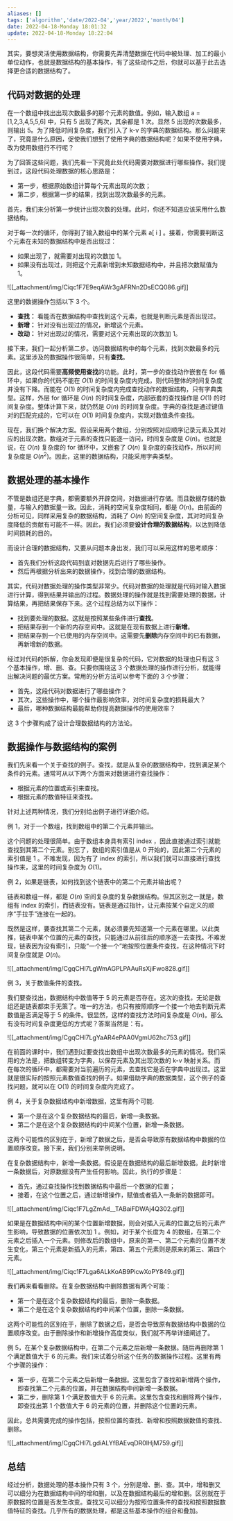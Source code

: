 ```yaml
---
aliases: []
tags: ['algorithm','date/2022-04','year/2022','month/04']
date: 2022-04-18-Monday 18:01:32
update: 2022-04-18-Monday 18:22:04
---
```


其实，要想灵活使用数据结构，你需要先弄清楚数据在代码中被处理、加工的最小单位动作，也就是数据结构的基本操作，有了这些动作之后，你就可以基于此去选择更合适的数据结构了。

## 代码对数据的处理

在一个数组中找出出现次数最多的那个元素的数值。例如，输入数组 a = \[1,2,3,4,5,5,6\] 中，只有 5 出现了两次，其余都是 1 次。显然 5 出现的次数最多，则输出 5。为了降低时间复杂度，我们引入了 k-v 的字典的数据结构。那么问题来了，究竟是什么原因，促使我们想到了使用字典的数据结构呢？如果不使用字典，改为使用数组行不行呢？

为了回答这些问题，我们先看一下究竟此处代码需要对数据进行哪些操作。我们提到过，这段代码处理数据的核心思路是：

- 第一步，根据原始数组计算每个元素出现的次数；
- 第二步，根据第一步的结果，找到出现次数最多的元素。

首先，我们来分析第一步统计出现次数的处理。此时，你还不知道应该采用什么数据结构。

对于每一次的循环，你得到了输入数组中的某个元素 a\[ i \] 。接着，你需要判断这个元素在未知的数据结构中是否出现过：

- 如果出现了，就需要对出现的次数加 1。
- 如果没有出现过，则把这个元素新增到未知数据结构中，并且把次数赋值为 1。

![[_attachment/img/Ciqc1F7E9eqAWr3gAFRNn2DsECQ086.gif]]

这里的数据操作包括以下 3 个。

- **查找：** 看能否在数据结构中查找到这个元素，也就是判断元素是否出现过。
- **新增：** 针对没有出现过的情况，新增这个元素。
- **改动：** 针对出现过的情况，需要对这个元素出现的次数加 1。

接下来，我们一起分析第二步。访问数据结构中的每个元素，找到次数最多的元素。这里涉及的数据操作很简单，只有**查找**。

因此，这段代码需要**高频使用查找**的功能。此时，第一步的查找动作嵌套在 for 循环中，如果你的代码不能在 $O(1)$ 的时间复杂度内完成，则代码整体的时间复杂度并没有下降。而能在 $O(1)$ 的时间复杂度内完成查找动作的数据结构，只有字典类型。这样，外层 for 循环是 $O(n)$ 的时间复杂度，内部嵌套的查找操作是 $O(1)$ 的时间复杂度。整体计算下来，就仍然是 $O(n)$ 的时间复杂度。字典的查找是通过键值对的匹配完成的，它可以在 $O(1)$ 时间复杂度内，实现对数值条件查找。

现在，我们换个解决方案。假设采用两个数组，分别按照对应顺序记录元素及其对应的出现次数。数组对于元素的查找只能逐一访问，时间复杂度是 $O(n)$。也就是说，在 $O(n)$ 复杂度的 for 循环中，又嵌套了 $O(n)$ 复杂度的查找动作，所以时间复杂度是 $O(n^2)$。因此，这里的数据结构，只能采用字典类型。

## 数据处理的基本操作

不管是数组还是字典，都需要额外开辟空间，对数据进行存储。而且数据存储的数量，与输入的数据量一致。因此，消耗的空间复杂度相同，都是 $O(n)$。由前面的分析可见，同样采用复杂的数据结构，消耗了 $O(n)$ 的空间复杂度，其对时间复杂度降低的贡献有可能不一样。因此，我们必须要**设计合理的数据结构**，以达到降低时间损耗的目的。

而设计合理的数据结构，又要从问题本身出发，我们可以采用这样的思考顺序：

- 首先我们分析这段代码到底对数据先后进行了哪些操作。
- 然后再根据分析出来的数据操作，找到合理的数据结构。

其实，代码对数据处理的操作类型非常少。代码对数据的处理就是代码对输入数据进行计算，得到结果并输出的过程。数据处理的操作就是找到需要处理的数据，计算结果，再把结果保存下来。这个过程总结为以下操作：

- 找到要处理的数据。这就是按照某些条件进行**查找**。
- 把结果存到一个新的内存空间中。这就是在现有数据上进行**新增**。
- 把结果存到一个已使用的内存空间中。这需要先**删除**内存空间中的已有数据，再新增新的数据。

经过对代码的拆解，你会发现即便是很复杂的代码，它对数据的处理也只有这 3 个基本操作，增、删、查。只要你围绕这 3 个数据处理的操作进行分析，就能得出解决问题的最优方案。常用的分析方法可以参考下面的 3 个步骤：

- 首先，这段代码对数据进行了哪些操作？
- 其次，这些操作中，哪个操作最影响效率，对时间复杂度的损耗最大？
- 最后，哪种数据结构最能帮助你提高数据操作的使用效率？

这 3 个步骤构成了设计合理数据结构的方法论。

## 数据操作与数据结构的案例

我们先来看一个关于查找的例子。查找，就是从复杂的数据结构中，找到满足某个条件的元素。通常可从以下两个方面来对数据进行查找操作：

- 根据元素的位置或索引来查找。
- 根据元素的数值特征来查找。

针对上述两种情况，我们分别给出例子进行详细介绍。

例 1，对于一个数组，找到数组中的第二个元素并输出。

这个问题的处理很简单。由于数组本身具有索引 index ，因此直接通过索引就能查找到其第二个元素。别忘了，数组的索引值是从 0 开始的，因此第二个元素的索引值是 1 。不难发现，因为有了 index 的索引，所以我们就可以直接进行查找操作来，这里的时间复杂度为 $O(1)$。

例 2，如果是链表，如何找到这个链表中的第二个元素并输出呢？

链表和数组一样，都是 $O(n)$ 空间复杂度的复杂数据结构。但其区别之一就是，数组有 index 的索引，而链表没有。链表是通过指针，让元素按某个自定义的顺序“手拉手”连接在一起的。

既然是这样，要查找其第二个元素，就必须要先知道第一个元素在哪里。以此类推，链表中某个位置的元素的查找，只能通过从前往后的顺序逐一去查找。不难发现，链表因为没有索引，只能“一个接一个”地按照位置条件查找，在这种情况下时间复杂度就是 $O (n)$。

![[_attachment/img/CgqCHl7LgWmAGPLPAAuRsXjiFwo828.gif]]

例 3，关于数值条件的查找。

我们要查找出，数据结构中数值等于 5 的元素是否存在。这次的查找，无论是数组还是链表都束手无策了。唯一的方法，也只有按照顺序一个接一个地去判断元素数值是否满足等于 5 的条件。很显然，这样的查找方法时间复杂度是 $O(n)$。那么有没有时间复杂度更低的方式呢？答案当然是：有。

![[_attachment/img/CgqCHl7LgYaAR4ePAA0VgmU62hc753.gif]]

在前面的课时中，我们遇到过要查找出数组中出现次数最多的元素的情况。我们采用的方法是，把数组转变为字典，以保存元素及其出现次数的 k-v 映射关系。而在每次的循环中，都需要对当前遍历的元素，去查找它是否在字典中出现过。这里就是很实际的按照元素数值查找的例子。如果借助字典的数据类型，这个例子的查找问题，就可以在 O(1) 的时间复杂度内完成了。

例 4，关于复杂数据结构中新增数据，这里有两个可能.

- 第一个是在这个复杂数据结构的最后，新增一条数据。
- 第二个是在这个复杂数据结构的中间某个位置，新增一条数据。

这两个可能性的区别在于，新增了数据之后，是否会导致原有数据结构中数据的位置顺序改变。接下来，我们分别来举例说明。

在复杂数据结构中，新增一条数据。假设是在数据结构的最后新增数据。此时新增一条数据后，对原数据没有产生任何影响。因此，执行的步骤是：

- 首先，通过查找操作找到数据结构中最后一个数据的位置；
- 接着，在这个位置之后，通过新增操作，赋值或者插入一条新的数据即可。

![[_attachment/img/Ciqc1F7LgZmAd__TABaiFDWAj4Q302.gif]]

如果是在数据结构中间的某个位置新增数据，则会对插入元素的位置之后的元素产生影响，导致数据的位置依次加 1 。例如，对于某个长度为 4 的数组，在第二个元素之后插入一个元素。则修改后的数组中，原来的第一、第二个元素的位置不发生变化，第三个元素是新插入的元素，第四、第五个元素则是原来的第三、第四个元素。

![[_attachment/img/Ciqc1F7Lga6ALkKoAB9PicwXoPY849.gif]]

我们再来看看删除。在复杂数据结构中删除数据有两个可能：

- 第一个是在这个复杂数据结构的最后，删除一条数据。
- 第二个是在这个复杂数据结构的中间某个位置，删除一条数据。

这两个可能性的区别在于，删除了数据之后，是否会导致原有数据结构中数据的位置顺序改变。由于删除操作和新增操作高度类似，我们就不再举详细阐述了。

例 5，在某个复杂数据结构中，在第二个元素之后新增一条数据。随后再删除第 1 个满足数值大于 6 的元素。我们来试着分析这个任务的数据操作过程。这里有两个步骤的操作：

- 第一步，在第二个元素之后新增一条数据。这里包含了查找和新增两个操作，即查找第二个元素的位置，并在数据结构中间新增一条数据。
- 第二步，删除第 1 个满足数值大于 6 的元素。这里包含查找和删除两个操作，即查找出第 1 个数值大于 6 的元素的位置，并删除这个位置的元素。

因此，总共需要完成的操作包括，按照位置的查找、新增和按照数据数值的查找、删除。

![[_attachment/img/CgqCHl7LgdiALYfBAEvqDR0lHjM759.gif]]

## 总结

经过分析，数据处理的基本操作只有 3 个，分别是增、删、查。其中，增和删又可以细分为在数据结构中间的增和删，以及在数据结构最后的增和删。区别就在于原数据的位置是否发生改变。查找又可以细分为按照位置条件的查找和按照数据数值特征的查找。几乎所有的数据处理，都是这些基本操作的组合和叠加。
